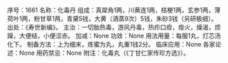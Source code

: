 序号：1661
名称：化毒丹
组成：真犀角1两，川黄连1两，桔梗1两，玄参1两，薄荷叶1两，粉甘草1两，青黛5钱，大黄（酒蒸9次）5钱，朱砂3钱（另研极细）。
出处：《寿世新编》。
主治：一切胎热毒，游风丹毒，热疖口疳，疳火，燥渴，烦躁，大便结，小便涩赤。
加减：None
功效：None
用法用量：每服1丸，灯芯汤化下。
制备方法：上为细末，炼蜜为丸，丸重1钱2分。
临床应用：None
各家论述：None
用药禁忌：None
附注：化毒丸（《丁甘仁家传珍方选》）。
